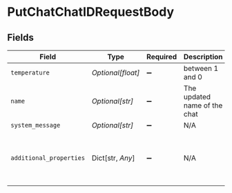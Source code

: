 # PutChatChatIDRequestBody


## Fields

| Field                                                            | Type                                                             | Required                                                         | Description                                                      | Example                                                          |
| ---------------------------------------------------------------- | ---------------------------------------------------------------- | ---------------------------------------------------------------- | ---------------------------------------------------------------- | ---------------------------------------------------------------- |
| `temperature`                                                    | *Optional[float]*                                                | :heavy_minus_sign:                                               | between 1 and 0                                                  |                                                                  |
| `name`                                                           | *Optional[str]*                                                  | :heavy_minus_sign:                                               | The updated name of the chat                                     | Test_chat2                                                       |
| `system_message`                                                 | *Optional[str]*                                                  | :heavy_minus_sign:                                               | N/A                                                              |                                                                  |
| `additional_properties`                                          | Dict[str, *Any*]                                                 | :heavy_minus_sign:                                               | N/A                                                              | {<br/>"temperature": null,<br/>"system_message": "test system message"<br/>} |